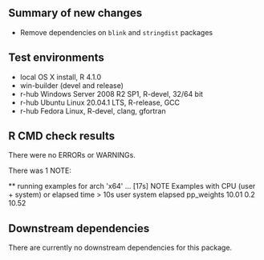 ## Summary of new changes
* Remove dependencies on `blink` and `stringdist` packages

## Test environments
* local OS X install, R 4.1.0
* win-builder (devel and release)
* r-hub Windows Server 2008 R2 SP1, R-devel, 32/64 bit
* r-hub Ubuntu Linux 20.04.1 LTS, R-release, GCC
* r-hub Fedora Linux, R-devel, clang, gfortran

## R CMD check results
There were no ERRORs or WARNINGs.

There was 1 NOTE:

** running examples for arch 'x64' ... [17s] NOTE
Examples with CPU (user + system) or elapsed time > 10s
            user system elapsed
pp_weights 10.01    0.2   10.52

## Downstream dependencies
There are currently no downstream dependencies for this package.




